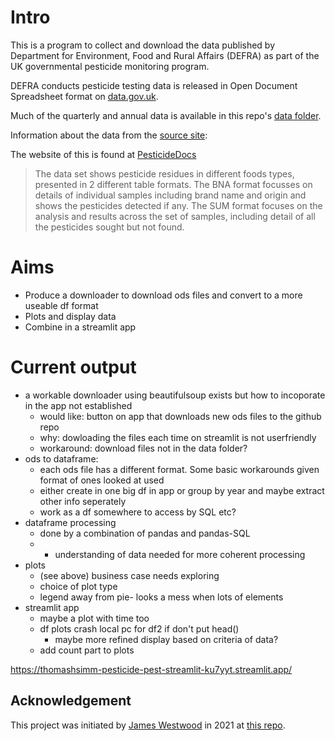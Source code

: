 # Intro

This is a program to collect and download the data published by Department for Environment, Food and Rural Affairs (DEFRA) as part of the UK governmental pesticide monitoring program.

DEFRA conducts pesticide testing data is released in Open Document Spreadsheet format on [data.gov.uk](https://data.gov.uk/dataset/5d5028ef-9918-4ab7-8755-81f3ad06f308/pesticide-residues-in-food). 

Much of the quarterly and annual data is available in this repo's [data folder](https://github.com/ThomasHSimm/Pesticide/tree/main/data). 


Information about the data from the [source site](https://www.data.gov.uk/dataset/5d5028ef-9918-4ab7-8755-81f3ad06f308/pesticide-residues-in-food): 

The website of this is found at [PesticideDocs](https://thomashsimm.github.io/PesticideDocs/)

> The data set shows pesticide residues in different foods types, presented in 2 different table formats. The BNA format focusses on details of individual samples  including brand name and origin and shows the pesticides detected if any. The SUM format focuses on the analysis and results across the set of samples, including detail of all the pesticides sought but not found.

# Aims

- Produce a downloader to download ods files and convert to a more useable df format
- Plots and display data
- Combine in a streamlit app

# Current output

- a workable downloader using beautifulsoup exists but how to incoporate in the app not established
  - would like: button on app that downloads new ods files to the github repo
  - why: dowloading the files each time on streamlit is not userfriendly
  - workaround: download files not in the data folder? 
- ods to dataframe:
  - each ods file has a different format. Some basic workarounds given format of ones looked at used
  - either create in one big df in app or group by year and maybe extract other info seperately
  - work as a df somewhere to access by SQL etc?
- dataframe processing
  - done by a combination of pandas and pandas-SQL
  - + understanding of data needed for more coherent processing
- plots
  - (see above) business case needs exploring
  - choice of plot type
  - legend away from pie- looks a mess when lots of elements
- streamlit app
  - maybe a plot with time too
  - df plots crash local pc for df2 if don't put head()
    - maybe more refined display based on criteria of data?
  - add count part to plots

https://thomashsimm-pesticide-pest-streamlit-ku7yyt.streamlit.app/

## Acknowledgement

This project was initiated by [James Westwood](https://github.com/james-westwood) in 2021 at [this repo](https://github.com/james-westwood/govt_pesticide_test_data_downloader). 

